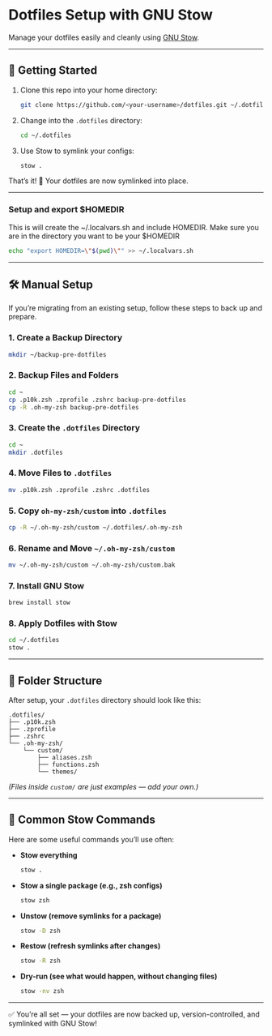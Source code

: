 # Dotfiles Setup with GNU Stow

Manage your dotfiles easily and cleanly using [GNU Stow](https://www.gnu.org/software/stow/).

---

## 🚀 Getting Started

1. Clone this repo into your home directory:
   ```bash
   git clone https://github.com/<your-username>/dotfiles.git ~/.dotfiles
   ```

2. Change into the `.dotfiles` directory:
   ```bash
   cd ~/.dotfiles
   ```

3. Use Stow to symlink your configs:
   ```bash
   stow .
   ```

That’s it! 🎉 Your dotfiles are now symlinked into place.

---
### Setup and export $HOMEDIR

This is will create the ~/.localvars.sh and include HOMEDIR.  Make sure you are in the directory you want to be your $HOMEDIR
```bash
echo "export HOMEDIR=\"$(pwd)\"" >> ~/.localvars.sh
```
---

## 🛠 Manual Setup 

If you’re migrating from an existing setup, follow these steps to back up and prepare.

### 1. Create a Backup Directory
```bash
mkdir ~/backup-pre-dotfiles
```

### 2. Backup Files and Folders
```bash
cd ~
cp .p10k.zsh .zprofile .zshrc backup-pre-dotfiles
cp -R .oh-my-zsh backup-pre-dotfiles
```

### 3. Create the `.dotfiles` Directory
```bash
cd ~
mkdir .dotfiles
```

### 4. Move Files to `.dotfiles`
```bash
mv .p10k.zsh .zprofile .zshrc .dotfiles
```

### 5. Copy `oh-my-zsh/custom` into `.dotfiles`
```bash
cp -R ~/.oh-my-zsh/custom ~/.dotfiles/.oh-my-zsh
```

### 6. Rename and Move `~/.oh-my-zsh/custom`
```bash
mv ~/.oh-my-zsh/custom ~/.oh-my-zsh/custom.bak
```

### 7. Install GNU Stow
```bash
brew install stow
```

### 8. Apply Dotfiles with Stow
```bash
cd ~/.dotfiles
stow .
```

---

## 📂 Folder Structure

After setup, your `.dotfiles` directory should look like this:

```
.dotfiles/
├── .p10k.zsh
├── .zprofile
├── .zshrc
└── .oh-my-zsh/
    └── custom/
        ├── aliases.zsh
        ├── functions.zsh
        └── themes/
```

*(Files inside `custom/` are just examples — add your own.)*

---

## 📌 Common Stow Commands

Here are some useful commands you’ll use often:

- **Stow everything**  
  ```bash
  stow .
  ```

- **Stow a single package (e.g., zsh configs)**  
  ```bash
  stow zsh
  ```

- **Unstow (remove symlinks for a package)**  
  ```bash
  stow -D zsh
  ```

- **Restow (refresh symlinks after changes)**  
  ```bash
  stow -R zsh
  ```

- **Dry-run (see what would happen, without changing files)**  
  ```bash
  stow -nv zsh
  ```

---

✅ You’re all set — your dotfiles are now backed up, version-controlled, and symlinked with GNU Stow!
